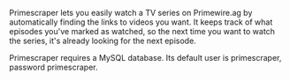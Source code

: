 Primescraper lets you easily watch a TV series on Primewire.ag by automatically finding the links to videos you want. It keeps track of what episodes you've marked as watched, so the next time you want to watch the series, it's already looking for the next episode.

Primescraper requires a MySQL database. Its default user is primescraper, password primescraper.